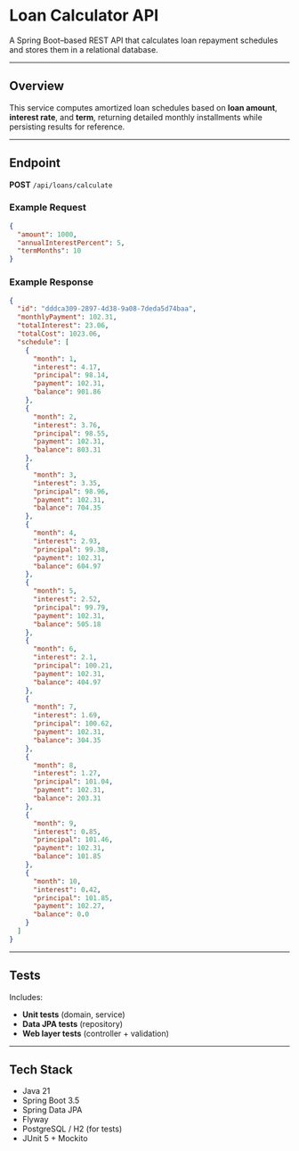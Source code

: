 # Loan Calculator API

A Spring Boot–based REST API that calculates loan repayment schedules and stores them in a relational database.

---

## Overview

This service computes amortized loan schedules based on **loan amount**, **interest rate**, and **term**, returning detailed monthly installments while persisting results for reference.

---

## Endpoint

**POST** `/api/loans/calculate`

### Example Request

```json
{
  "amount": 1000,
  "annualInterestPercent": 5,
  "termMonths": 10
}
```

### Example Response

```json
{
  "id": "dddca309-2897-4d38-9a08-7deda5d74baa",
  "monthlyPayment": 102.31,
  "totalInterest": 23.06,
  "totalCost": 1023.06,
  "schedule": [
    {
      "month": 1,
      "interest": 4.17,
      "principal": 98.14,
      "payment": 102.31,
      "balance": 901.86
    },
    {
      "month": 2,
      "interest": 3.76,
      "principal": 98.55,
      "payment": 102.31,
      "balance": 803.31
    },
    {
      "month": 3,
      "interest": 3.35,
      "principal": 98.96,
      "payment": 102.31,
      "balance": 704.35
    },
    {
      "month": 4,
      "interest": 2.93,
      "principal": 99.38,
      "payment": 102.31,
      "balance": 604.97
    },
    {
      "month": 5,
      "interest": 2.52,
      "principal": 99.79,
      "payment": 102.31,
      "balance": 505.18
    },
    {
      "month": 6,
      "interest": 2.1,
      "principal": 100.21,
      "payment": 102.31,
      "balance": 404.97
    },
    {
      "month": 7,
      "interest": 1.69,
      "principal": 100.62,
      "payment": 102.31,
      "balance": 304.35
    },
    {
      "month": 8,
      "interest": 1.27,
      "principal": 101.04,
      "payment": 102.31,
      "balance": 203.31
    },
    {
      "month": 9,
      "interest": 0.85,
      "principal": 101.46,
      "payment": 102.31,
      "balance": 101.85
    },
    {
      "month": 10,
      "interest": 0.42,
      "principal": 101.85,
      "payment": 102.27,
      "balance": 0.0
    }
  ]
}
```

---

## Tests

Includes:

- **Unit tests** (domain, service)
- **Data JPA tests** (repository)
- **Web layer tests** (controller + validation)

---

## Tech Stack

- Java 21
- Spring Boot 3.5
- Spring Data JPA
- Flyway
- PostgreSQL / H2 (for tests)
- JUnit 5 + Mockito
